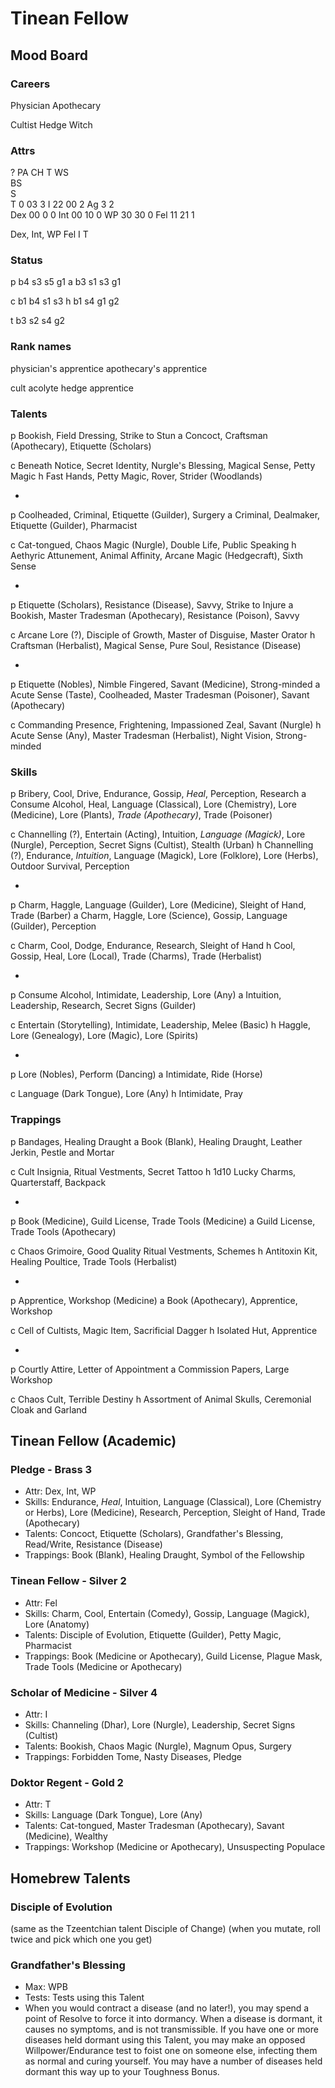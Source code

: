 # Tinean Fellow
## Mood Board
### Careers
Physician
Apothecary

Cultist
Hedge Witch

### Attrs
?   PA CH T
WS         
BS         
S          
T   0  03 3
I   22 00 2
Ag   3  2  
Dex 00 0  0
Int 00 10 0
WP  30 30 0
Fel 11 21 1


Dex, Int, WP
Fel
I
T

### Status
p b4 s3 s5 g1
a b3 s1 s3 g1

c b1 b4 s1 s3
h b1 s4 g1 g2

t b3 s2 s4 g2

### Rank names
physician's apprentice
apothecary's apprentice

cult acolyte
hedge apprentice

### Talents
p Bookish, Field Dressing, Strike to Stun
a Concoct, Craftsman (Apothecary), Etiquette (Scholars)

c Beneath Notice, Secret Identity, Nurgle's Blessing, Magical Sense, Petty Magic
h Fast Hands, Petty Magic, Rover, Strider (Woodlands)

-

p Coolheaded, Criminal, Etiquette (Guilder), Surgery
a Criminal, Dealmaker, Etiquette (Guilder), Pharmacist

c Cat-tongued, Chaos Magic (Nurgle), Double Life, Public Speaking
h Aethyric Attunement, Animal Affinity, Arcane Magic (Hedgecraft), Sixth Sense

-

p Etiquette (Scholars), Resistance (Disease), Savvy, Strike to Injure
a Bookish, Master Tradesman (Apothecary), Resistance (Poison), Savvy

c Arcane Lore (?), Disciple of Growth, Master of Disguise, Master Orator
h Craftsman (Herbalist), Magical Sense, Pure Soul, Resistance (Disease)

-

p Etiquette (Nobles), Nimble Fingered, Savant (Medicine), Strong-minded
a Acute Sense (Taste), Coolheaded, Master Tradesman (Poisoner), Savant (Apothecary)

c Commanding Presence, Frightening, Impassioned Zeal, Savant (Nurgle)
h Acute Sense (Any), Master Tradesman (Herbalist), Night Vision, Strong-minded


### Skills
p Bribery, Cool, Drive, Endurance, Gossip, *Heal*, Perception, Research
a Consume Alcohol, Heal, Language (Classical), Lore (Chemistry), Lore (Medicine), Lore (Plants), *Trade (Apothecary)*, Trade (Poisoner)

c Channelling (?), Entertain (Acting), Intuition, *Language (Magick)*, Lore (Nurgle), Perception, Secret Signs (Cultist), Stealth (Urban)
h Channelling (?), Endurance, *Intuition*, Language (Magick), Lore (Folklore), Lore (Herbs), Outdoor Survival, Perception

-

p Charm, Haggle, Language (Guilder), Lore (Medicine), Sleight of Hand, Trade (Barber)
a Charm, Haggle, Lore (Science), Gossip, Language (Guilder), Perception

c Charm, Cool, Dodge, Endurance, Research, Sleight of Hand
h Cool, Gossip, Heal, Lore (Local), Trade (Charms), Trade (Herbalist)

-

p Consume Alcohol, Intimidate, Leadership, Lore (Any)
a Intuition, Leadership, Research, Secret Signs (Guilder)

c Entertain (Storytelling), Intimidate, Leadership, Melee (Basic)
h Haggle, Lore (Genealogy), Lore (Magic), Lore (Spirits)

-

p Lore (Nobles), Perform (Dancing)
a Intimidate, Ride (Horse)

c Language (Dark Tongue), Lore (Any)
h Intimidate, Pray

### Trappings
p Bandages, Healing Draught
a Book (Blank), Healing Draught, Leather Jerkin, Pestle and Mortar

c Cult Insignia, Ritual Vestments, Secret Tattoo
h 1d10 Lucky Charms, Quarterstaff, Backpack

-

p Book (Medicine), Guild License, Trade Tools (Medicine)
a Guild License, Trade Tools (Apothecary)

c Chaos Grimoire, Good Quality Ritual Vestments, Schemes
h Antitoxin Kit, Healing Poultice, Trade Tools (Herbalist)

-

p Apprentice, Workshop (Medicine)
a Book (Apothecary), Apprentice, Workshop

c Cell of Cultists, Magic Item, Sacrificial Dagger
h Isolated Hut, Apprentice

-

p Courtly Attire, Letter of Appointment
a Commission Papers, Large Workshop

c Chaos Cult, Terrible Destiny
h Assortment of Animal Skulls, Ceremonial Cloak and Garland

## Tinean Fellow (Academic)
### Pledge - Brass 3
- Attr: Dex, Int, WP
- Skills: Endurance, *Heal*, Intuition, Language (Classical), Lore (Chemistry or Herbs), Lore (Medicine), Research, Perception, Sleight of Hand, Trade (Apothecary)
- Talents: Concoct, Etiquette (Scholars), Grandfather's Blessing, Read/Write, Resistance (Disease)
- Trappings: Book (Blank), Healing Draught, Symbol of the Fellowship
### Tinean Fellow - Silver 2
- Attr: Fel
- Skills: Charm, Cool, Entertain (Comedy), Gossip, Language (Magick), Lore (Anatomy)
- Talents: Disciple of Evolution, Etiquette (Guilder), Petty Magic, Pharmacist
- Trappings: Book (Medicine or Apothecary), Guild License, Plague Mask, Trade Tools (Medicine or Apothecary)
### Scholar of Medicine - Silver 4
- Attr: I
- Skills: Channeling (Dhar), Lore (Nurgle), Leadership, Secret Signs (Cultist)
- Talents: Bookish, Chaos Magic (Nurgle), Magnum Opus, Surgery
- Trappings: Forbidden Tome, Nasty Diseases, Pledge
### Doktor Regent - Gold 2
- Attr: T
- Skills: Language (Dark Tongue), Lore (Any)
- Talents: Cat-tongued, Master Tradesman (Apothecary), Savant (Medicine), Wealthy
- Trappings: Workshop (Medicine or Apothecary), Unsuspecting Populace

## Homebrew Talents
### Disciple of Evolution
(same as the Tzeentchian talent Disciple of Change)
(when you mutate, roll twice and pick which one you get)

### Grandfather's Blessing
- Max: WPB
- Tests: Tests using this Talent
- When you would contract a disease (and no later!), you may spend a point of Resolve to force it into dormancy. When a disease is dormant, it causes no symptoms, and is not transmissible. If you have one or more diseases held dormant using this Talent, you may make an opposed Willpower/Endurance test to foist one on someone else, infecting them as normal and curing yourself. You may have a number of diseases held dormant this way up to your Toughness Bonus.

